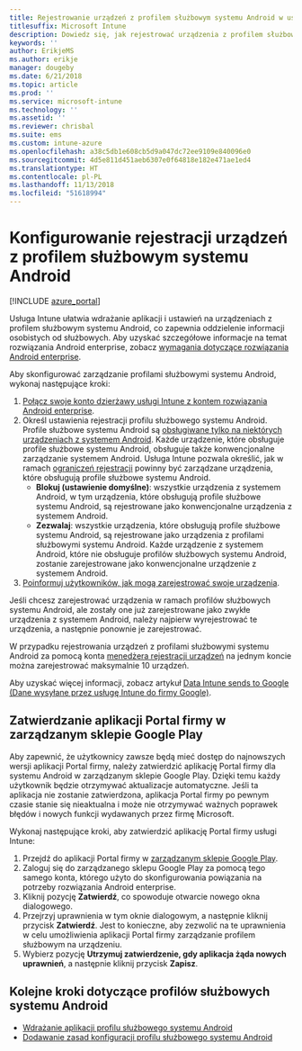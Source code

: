 ```yaml
---
title: Rejestrowanie urządzeń z profilem służbowym systemu Android w usłudze Intune
titlesuffix: Microsoft Intune
description: Dowiedz się, jak rejestrować urządzenia z profilem służbowym systemu Android w usłudze Intune.
keywords: ''
author: ErikjeMS
ms.author: erikje
manager: dougeby
ms.date: 6/21/2018
ms.topic: article
ms.prod: ''
ms.service: microsoft-intune
ms.technology: ''
ms.assetid: ''
ms.reviewer: chrisbal
ms.suite: ems
ms.custom: intune-azure
ms.openlocfilehash: a38c5db1e608cb5d9a047dc72ee9109e840096e0
ms.sourcegitcommit: 4d5e811d451aeb6307e0f64818e182e471ae1ed4
ms.translationtype: HT
ms.contentlocale: pl-PL
ms.lasthandoff: 11/13/2018
ms.locfileid: "51618994"
---
```

# <a name="set-up-enrollment-of-android-work-profile-devices"></a>Konfigurowanie rejestracji urządzeń z profilem służbowym systemu Android

[!INCLUDE [azure_portal](./includes/azure_portal.md)]

Usługa Intune ułatwia wdrażanie aplikacji i ustawień na urządzeniach z profilem służbowym systemu Android, co zapewnia oddzielenie informacji osobistych od służbowych. Aby uzyskać szczegółowe informacje na temat rozwiązania Android enterprise, zobacz [wymagania dotyczące rozwiązania Android enterprise](https://support.google.com/work/android/answer/6174145?hl=en&ref_topic=6151012).

Aby skonfigurować zarządzanie profilami służbowymi systemu Android, wykonaj następujące kroki:

1. [Połącz swoje konto dzierżawy usługi Intune z kontem rozwiązania Android enterprise](connect-intune-android-enterprise.md).
2. Określ ustawienia rejestracji profilu służbowego systemu Android. Profile służbowe systemu Android są [obsługiwane tylko na niektórych urządzeniach z systemem Android](https://support.google.com/work/android/answer/6174145?hl=en&ref_topic=6151012%20style=%22target=new_window%22). Każde urządzenie, które obsługuje profile służbowe systemu Android, obsługuje także konwencjonalne zarządzanie systemem Android. Usługa Intune pozwala określić, jak w ramach [ograniczeń rejestracji](enrollment-restrictions-set.md) powinny być zarządzane urządzenia, które obsługują profile służbowe systemu Android.
    - **Blokuj (ustawienie domyślne)**: wszystkie urządzenia z systemem Android, w tym urządzenia, które obsługują profile służbowe systemu Android, są rejestrowane jako konwencjonalne urządzenia z systemem Android.
    - **Zezwalaj**: wszystkie urządzenia, które obsługują profile służbowe systemu Android, są rejestrowane jako urządzenia z profilami służbowymi systemu Android. Każde urządzenie z systemem Android, które nie obsługuje profilów służbowych systemu Android, zostanie zarejestrowane jako konwencjonalne urządzenie z systemem Android.
3. [Poinformuj użytkowników, jak mogą zarejestrować swoje urządzenia](/intune-user-help/enroll-your-device-in-intune-android).


Jeśli chcesz zarejestrować urządzenia w ramach profilów służbowych systemu Android, ale zostały one już zarejestrowane jako zwykłe urządzenia z systemem Android, należy najpierw wyrejestrować te urządzenia, a następnie ponownie je zarejestrować.

W przypadku rejestrowania urządzeń z profilami służbowymi systemu Android za pomocą konta [menedżera rejestracji urządzeń](device-enrollment-manager-enroll.md) na jednym koncie można zarejestrować maksymalnie 10 urządzeń.

Aby uzyskać więcej informacji, zobacz artykuł [Data Intune sends to Google (Dane wysyłane przez usługę Intune do firmy Google)](data-intune-sends-to-google.md).

## <a name="approve-the-company-portal-app-in-the-managed-google-play-store"></a>Zatwierdzanie aplikacji Portal firmy w zarządzanym sklepie Google Play

Aby zapewnić, że użytkownicy zawsze będą mieć dostęp do najnowszych wersji aplikacji Portal firmy, należy zatwierdzić aplikację Portal firmy dla systemu Android w zarządzanym sklepie Google Play. Dzięki temu każdy użytkownik będzie otrzymywać aktualizacje automatyczne. Jeśli ta aplikacja nie zostanie zatwierdzona, aplikacja Portal firmy po pewnym czasie stanie się nieaktualna i może nie otrzymywać ważnych poprawek błędów i nowych funkcji wydawanych przez firmę Microsoft.

Wykonaj następujące kroki, aby zatwierdzić aplikację Portal firmy usługi Intune:

1.  Przejdź do aplikacji Portal firmy w [zarządzanym sklepie Google Play](https://play.google.com/work/apps/details?id=com.microsoft.windowsintune.companyportal).
2.  Zaloguj się do zarządzanego sklepu Google Play za pomocą tego samego konta, którego użyto do skonfigurowania powiązania na potrzeby rozwiązania Android enterprise.
3.  Kliknij pozycję **Zatwierdź**, co spowoduje otwarcie nowego okna dialogowego.
4.  Przejrzyj uprawnienia w tym oknie dialogowym, a następnie kliknij przycisk **Zatwierdź**. Jest to konieczne, aby zezwolić na te uprawnienia w celu umożliwienia aplikacji Portal firmy zarządzanie profilem służbowym na urządzeniu.
5.  Wybierz pozycję **Utrzymuj zatwierdzenie, gdy aplikacja żąda nowych uprawnień**, a następnie kliknij przycisk **Zapisz**.

## <a name="next-steps-for-android-work-profiles"></a>Kolejne kroki dotyczące profilów służbowych systemu Android
- [Wdrażanie aplikacji profilu służbowego systemu Android](apps-add-android-for-work.md)
- [Dodawanie zasad konfiguracji profilu służbowego systemu Android](device-profiles.md)
